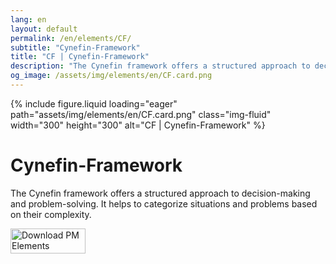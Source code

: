 ```yaml
---
lang: en
layout: default
permalink: /en/elements/CF/
subtitle: "Cynefin-Framework"
title: "CF | Cynefin-Framework"
description: "The Cynefin framework offers a structured approach to decision-making and problem-solving. It helps to categorize situations and problems based on their complexity."
og_image: /assets/img/elements/en/CF.card.png
---
```


{% include figure.liquid loading="eager" path="assets/img/elements/en/CF.card.png" class="img-fluid" width="300" height="300" alt="CF | Cynefin-Framework" %}

# Cynefin-Framework

The Cynefin framework offers a structured approach to decision-making and problem-solving. It helps to categorize situations and problems based on their complexity.

<a href="https://apps.apple.com/app/apple-store/id6738084498?pt=127441684&ct=website&mt=8">
  <img src="{{ "assets/img/en/appstore.png" | relative_url }}" width="120" height="40" alt="Download PM Elements">
</a>
